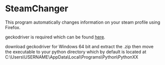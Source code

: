 # SteamChanger

This program automatically changes information on your steam profile using Firefox.

geckodriver is required which can be found [here](https://github.com/mozilla/geckodriver/releases).

download geckodriver for Windows 64 bit and extract the .zip then move the executable to your python directory which by default is located at C:\Users\USERNAME\AppData\Local\Programs\Python\PythonXX
